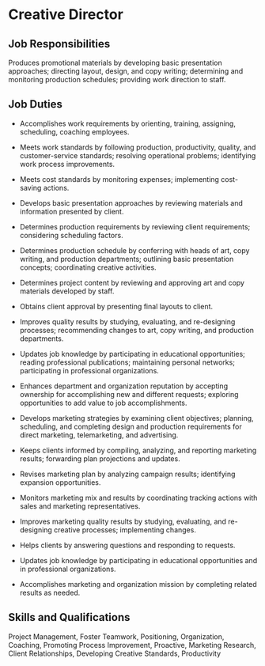 # Creative Director

## Job Responsibilities

Produces promotional materials by developing basic presentation approaches; directing layout, design, and copy writing; determining and monitoring production schedules; providing work direction to staff.

## Job Duties

* Accomplishes work requirements by orienting, training, assigning, scheduling, coaching employees.

* Meets work standards by following production, productivity, quality, and customer-service standards; resolving operational problems; identifying work process improvements.

* Meets cost standards by monitoring expenses; implementing cost-saving actions.

* Develops basic presentation approaches by reviewing materials and information presented by client.

* Determines production requirements by reviewing client requirements; considering scheduling factors.

* Determines production schedule by conferring with heads of art, copy writing, and production departments; outlining basic presentation concepts; coordinating creative activities.

* Determines project content by reviewing and approving art and copy materials developed by staff.

* Obtains client approval by presenting final layouts to client.

* Improves quality results by studying, evaluating, and re-designing processes; recommending changes to art, copy writing, and production departments.

* Updates job knowledge by participating in educational opportunities; reading professional publications; maintaining personal networks; participating in professional organizations.

* Enhances department and organization reputation by accepting ownership for accomplishing new and different requests; exploring opportunities to add value to job accomplishments.

* Develops marketing strategies by examining client objectives; planning, scheduling, and completing design and production requirements for direct marketing, telemarketing, and advertising.

* Keeps clients informed by compiling, analyzing, and reporting marketing results; forwarding plan projections and updates.

* Revises marketing plan by analyzing campaign results; identifying expansion opportunities.

* Monitors marketing mix and results by coordinating tracking actions with sales and marketing representatives.

* Improves marketing quality results by studying, evaluating, and re-designing creative processes; implementing changes.

* Helps clients by answering questions and responding to requests.

* Updates job knowledge by participating in educational opportunities and in professional organizations.

* Accomplishes marketing and organization mission by completing related results as needed.

## Skills and Qualifications

Project Management, Foster Teamwork, Positioning, Organization, Coaching, Promoting Process Improvement, Proactive, Marketing Research, Client Relationships, Developing Creative Standards, Productivity

